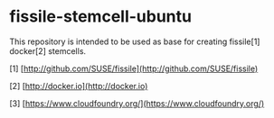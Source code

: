 
# fissile-stemcell-ubuntu

This repository is intended to be used as base for creating fissile[1] docker[2] stemcells.

[1] [http://github.com/SUSE/fissile](http://github.com/SUSE/fissile)

[2] [http://docker.io](http://docker.io)

[3] [https://www.cloudfoundry.org/](https://www.cloudfoundry.org/)
